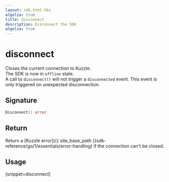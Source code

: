 ```yaml
---
layout: sdk.html.hbs
algolia: true
title: disconnect
description: Disconnect the SDK
algolia: true
---
```


# disconnect

Closes the current connection to Kuzzle.  
The SDK is now in `offline` state.  
A call to `disconnect()` will not trigger a `disconnected` event. This event is only triggered on unexpected disconnection.

## Signature

```go
Disconnect() error
```

## Return

Return a [Kuzzle error]({{ site_base_path }}sdk-reference/go/1/essentials/error-handling) if the connection can't be closed.

## Usage

[snippet=disconnect]
